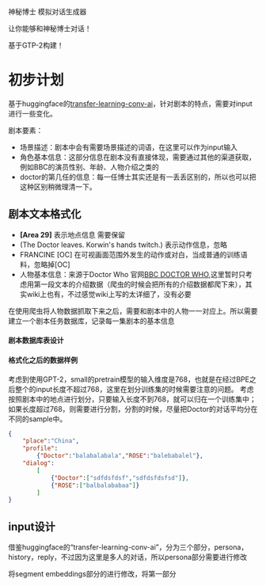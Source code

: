 神秘博士 模拟对话生成器

让你能够和神秘博士对话！

基于GTP-2构建！

# 初步计划

基于huggingface的[transfer-learning-conv-ai](https://github.com/huggingface/transfer-learning-conv-ai)，针对剧本的特点，需要对input进行一些变化。

剧本要素：
- 场景描述：剧本中会有需要场景描述的词语，在这里可以作为input输入
- 角色基本信息：这部分信息在剧本没有直接体现，需要通过其他的渠道获取，例如BBC的演员性别、年龄、人物介绍之类的
- doctor的第几任的信息：每一任博士其实还是有一丢丢区别的，所以也可以把这种区别稍微理清一下。

## 剧本文本格式化

- **[Area 29]** 表示地点信息 需要保留
- (The Doctor leaves. Korwin's hands twitch.) 表示动作信息，忽略
- FRANCINE [OC] 在可视画面范围外发生的动作或对白，当成普通的训练语料，忽略掉[OC]
- 人物基本信息：来源于Doctor Who 官网[BBC DOCTOR WHO](https://www.bbc.co.uk/programmes/b006q2x0),这里暂时只考虑用第一段文本的介绍数据（爬虫的时候会把所有的介绍数据都爬下来），其实wiki上也有，不过感觉wiki上写的太详细了，没有必要

在使用爬虫将人物数据抓取下来之后，需要和剧本中的人物一一对应上。所以需要建立一个剧本任务数据库，记录每一集剧本的基本信息

#### 剧本数据库表设计



#### 格式化之后的数据样例

考虑到使用GPT-2，small的pretrain模型的输入维度是768，也就是在经过BPE之后整个的input长度不超过768，这里在划分训练集的时候需要注意的问题。
考虑按照剧本中的地点进行划分，只要输入长度不到768，就可以归在一个训练集中；如果长度超过768，则需要进行分割，分割的时候，尽量把Doctor的对话平均分在不同的sample中。
```json
{
    "place":"China",
    "profile":
        {"Doctor":"balabalabala","ROSE":"balebabalel"},
    "dialog":
        [
            {"Doctor":["sdfdsfdsf","sdfdsfdsfsd"]},
            {"ROSE":["balbalababaa"]}
        ]
}
```

## input设计

借鉴huggingface的“transfer-learning-conv-ai”，分为三个部分，persona，history，reply，不过因为这里是多人的对话，所以persona部分需要进行修改

将segment embeddings部分的进行修改，将第一部分
